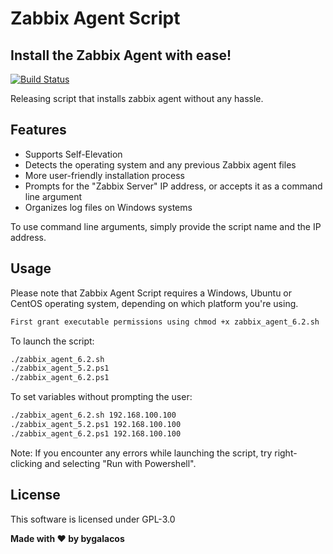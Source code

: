 # Zabbix Agent Script
## Install the Zabbix Agent with ease!

[![Build Status](https://camo.githubusercontent.com/4e084bac046962268fcf7a8aaf3d4ac422d3327564f9685c9d1b57aa56b142e9/68747470733a2f2f7472617669732d63692e6f72672f6477796c2f657374612e7376673f6272616e63683d6d6173746572)](https://travis-ci.org/joemccann/dillinger)

Releasing script that installs zabbix agent without any hassle.

## Features

- Supports Self-Elevation
- Detects the operating system and any previous Zabbix agent files
- More user-friendly installation process
- Prompts for the "Zabbix Server" IP address, or accepts it as a command line argument
- Organizes log files on Windows systems

To use command line arguments, simply provide the script name and the IP address.

## Usage

Please note that Zabbix Agent Script requires a Windows, Ubuntu or CentOS operating system, depending on which platform you're using.

```sh
First grant executable permissions using chmod +x zabbix_agent_6.2.sh
```

To launch the script:

```sh
./zabbix_agent_6.2.sh
./zabbix_agent_5.2.ps1
./zabbix_agent_6.2.ps1
```

To set variables without prompting the user:

```sh
./zabbix_agent_6.2.sh 192.168.100.100
./zabbix_agent_5.2.ps1 192.168.100.100
./zabbix_agent_6.2.ps1 192.168.100.100
```

Note: If you encounter any errors while launching the script, try right-clicking and selecting "Run with Powershell".

## License

This software is licensed under GPL-3.0

**Made with ♥ by bygalacos**
